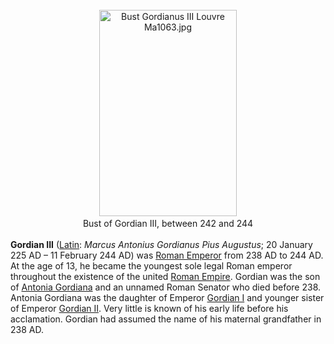 <div class="photo" colspan="2" style="text-align: center; margin: 25px 0 10px;"><a class="image" href="https://en.wikipedia.org/wiki/File:Bust_Gordianus_III_Louvre_Ma1063.jpg"><img alt="Bust Gordianus III Louvre Ma1063.jpg" data-file-height="3750" data-file-width="2500" decoding="async" height="330" src="https://upload.wikimedia.org/wikipedia/commons/thumb/e/ec/Bust_Gordianus_III_Louvre_Ma1063.jpg/220px-Bust_Gordianus_III_Louvre_Ma1063.jpg" srcset="https://upload.wikimedia.org/wikipedia/commons/thumb/e/ec/Bust_Gordianus_III_Louvre_Ma1063.jpg/330px-Bust_Gordianus_III_Louvre_Ma1063.jpg 1.5x, //upload.wikimedia.org/wikipedia/commons/thumb/e/ec/Bust_Gordianus_III_Louvre_Ma1063.jpg/440px-Bust_Gordianus_III_Louvre_Ma1063.jpg 2x" width="220"/></a><div style="line-height:normal;padding-bottom:0.2em;padding-top:0.2em;">Bust of Gordian III, between 242 and 244</div></div>

[comment]: # 'breakpoint'
<p><b>Gordian III</b> (<a class="mw-redirect" href="https://en.wikipedia.org/wiki/Latin_language" title="Latin language">Latin</a>: <i lang="la">Marcus Antonius Gordianus Pius Augustus</i>; 20 January 225 AD – 11 February 244 AD) was <a class="mw-redirect" href="https://en.wikipedia.org/wiki/Roman_Emperor" title="Roman Emperor">Roman Emperor</a> from 238 AD to 244 AD. At the age of 13, he became the youngest sole legal Roman emperor throughout the existence of the united <a href="https://en.wikipedia.org/wiki/Roman_Empire" title="Roman Empire">Roman Empire</a>. Gordian was the son of <a href="https://en.wikipedia.org/wiki/Antonia_Gordiana" title="Antonia Gordiana">Antonia Gordiana</a> and an unnamed Roman Senator who died before 238. Antonia Gordiana was the daughter of Emperor <a href="https://en.wikipedia.org/wiki/Gordian_I" title="Gordian I">Gordian I</a> and younger sister of Emperor <a href="https://en.wikipedia.org/wiki/Gordian_II" title="Gordian II">Gordian II</a>. Very little is known of his early life before his acclamation. Gordian had assumed the name of his maternal grandfather in 238 AD.
</p>